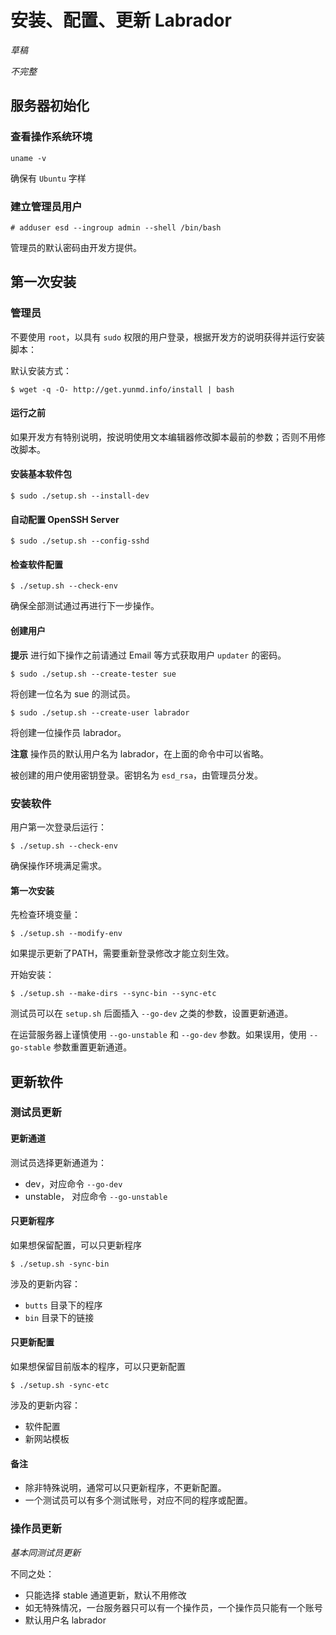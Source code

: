 # 安装、配置、更新 Labrador

*草稿*

*不完整*

## 服务器初始化

### 查看操作系统环境

```
uname -v
```

确保有 `Ubuntu` 字样

### 建立管理员用户

```
# adduser esd --ingroup admin --shell /bin/bash
```

管理员的默认密码由开发方提供。

## 第一次安装

### 管理员

不要使用 `root`，以具有 `sudo` 权限的用户登录，根据开发方的说明获得并运行安装脚本：

默认安装方式：

```
$ wget -q -O- http://get.yunmd.info/install | bash
```

#### 运行之前

如果开发方有特别说明，按说明使用文本编辑器修改脚本最前的参数；否则不用修改脚本。

#### 安装基本软件包

```
$ sudo ./setup.sh --install-dev
```

#### 自动配置 OpenSSH Server

```
$ sudo ./setup.sh --config-sshd
```

#### 检查软件配置

```
$ ./setup.sh --check-env
```

确保全部测试通过再进行下一步操作。

#### 创建用户

**提示** 进行如下操作之前请通过 Email 等方式获取用户 `updater` 的密码。

```
$ sudo ./setup.sh --create-tester sue
```
将创建一位名为 sue 的测试员。

```
$ sudo ./setup.sh --create-user labrador
```
将创建一位操作员 labrador。

**注意** 操作员的默认用户名为 labrador，在上面的命令中可以省略。

被创建的用户使用密钥登录。密钥名为 `esd_rsa`，由管理员分发。

### 安装软件

用户第一次登录后运行：

```
$ ./setup.sh --check-env
```
确保操作环境满足需求。


#### 第一次安装

先检查环境变量：

```
$ ./setup.sh --modify-env
```

如果提示更新了PATH，需要重新登录修改才能立刻生效。

开始安装：

```
$ ./setup.sh --make-dirs --sync-bin --sync-etc
```

测试员可以在 `setup.sh` 后面插入 `--go-dev` 之类的参数，设置更新通道。

在运营服务器上谨慎使用 `--go-unstable` 和 `--go-dev` 参数。如果误用，使用 `--go-stable` 参数重置更新通道。

## 更新软件

### 测试员更新

#### 更新通道

测试员选择更新通道为：

- dev，对应命令 `--go-dev`
- unstable， 对应命令 `--go-unstable`

#### 只更新程序

如果想保留配置，可以只更新程序

```
$ ./setup.sh -sync-bin
```

涉及的更新内容：

- `butts` 目录下的程序
- `bin` 目录下的链接

#### 只更新配置

如果想保留目前版本的程序，可以只更新配置

```
$ ./setup.sh -sync-etc
```

涉及的更新内容：

- 软件配置
- 新网站模板

#### 备注

* 除非特殊说明，通常可以只更新程序，不更新配置。
* 一个测试员可以有多个测试账号，对应不同的程序或配置。

### 操作员更新

*基本同测试员更新*

不同之处：

- 只能选择 stable 通道更新，默认不用修改
- 如无特殊情况，一台服务器只可以有一个操作员，一个操作员只能有一个账号
- 默认用户名 labrador

